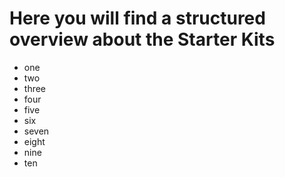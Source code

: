 # Here you will find a structured overview about the Starter Kits

- one 
- two 
- three
- four 
- five 
- six
- seven 
- eight 
- nine
- ten